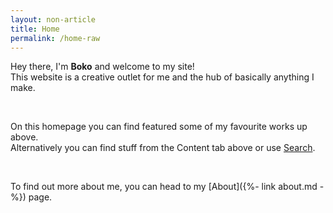 ```yaml
---
layout: non-article
title: Home
permalink: /home-raw
---
```


Hey there, I'm **Boko** and welcome to my site!  
This website is a creative outlet for me and the hub of basically anything I make.

‍

On this homepage you can find featured some of my favourite works up above.  
Alternatively you can find stuff from the Content tab above or use <a class="js-search-toggle" href="#">Search</a>.

‍

To find out more about me, you can head to my [About]({%- link about.md -%}) page.
